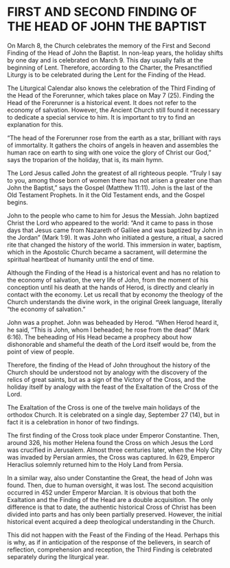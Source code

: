 # FIRST AND SECOND FINDING OF THE HEAD OF JOHN THE BAPTIST

On March 8, the Church celebrates the memory of the First and Second Finding of the Head of John the Baptist. In non-leap years, the holiday shifts by one day and is celebrated on March 9. This day usually falls at the beginning of Lent. Therefore, according to the Charter, the Presanctified Liturgy is to be celebrated during the Lent for the Finding of the Head.

The Liturgical Calendar also knows the celebration of the Third Finding of the Head of the Forerunner, which takes place on May 7 (25). Finding the Head of the Forerunner is a historical event. It does not refer to the economy of salvation. However, the Ancient Church still found it necessary to dedicate a special service to him. It is important to try to find an explanation for this.

“The head of the Forerunner rose from the earth as a star, brilliant with rays of immortality. It gathers the choirs of angels in heaven and assembles the human race on earth to sing with one voice the glory of Christ our God,” says the troparion of the holiday, that is, its main hymn.

The Lord Jesus called John the greatest of all righteous people. “Truly I say to you, among those born of women there has not arisen a greater one than John the Baptist,” says the Gospel (Matthew 11:11). John is the last of the Old Testament Prophets. In it the Old Testament ends, and the Gospel begins.

John to the people who came to him for Jesus the Messiah. John baptized Christ the Lord who appeared to the world: “And it came to pass in those days that Jesus came from Nazareth of Galilee and was baptized by John in the Jordan” (Mark 1:9). It was John who initiated a gesture, a ritual, a sacred rite that changed the history of the world. This immersion in water, baptism, which in the Apostolic Church became a sacrament, will determine the spiritual heartbeat of humanity until the end of time.

Although the Finding of the Head is a historical event and has no relation to the economy of salvation, the very life of John, from the moment of his conception until his death at the hands of Herod, is directly and clearly in contact with the economy. Let us recall that by economy the theology of the Church understands the divine work, in the original Greek language, literally “the economy of salvation.”

John was a prophet. John was beheaded by Herod. “When Herod heard it, he said, “This is John, whom I beheaded; he rose from the dead” (Mark 6:16). The beheading of His Head became a prophecy about how dishonorable and shameful the death of the Lord itself would be, from the point of view of people.

Therefore, the finding of the Head of John throughout the history of the Church should be understood not by analogy with the discovery of the relics of great saints, but as a sign of the Victory of the Cross, and the holiday itself by analogy with the feast of the Exaltation of the Cross of the Lord.

The Exaltation of the Cross is one of the twelve main holidays of the orthodox Church. It is celebrated on a single day, September 27 (14), but in fact it is a celebration in honor of two findings.

The first finding of the Cross took place under Emperor Constantine. Then, around 326, his mother Helena found the Cross on which Jesus the Lord was crucified in Jerusalem. Almost three centuries later, when the Holy City was invaded by Persian armies, the Cross was captured. In 629, Emperor Heraclius solemnly returned him to the Holy Land from Persia.

In a similar way, also under Constantine the Great, the head of John was found. Then, due to human oversight, it was lost. The second acquisition occurred in 452 under Emperor Marcian. It is obvious that both the Exaltation and the Finding of the Head are a double acquisition. The only difference is that to date, the authentic historical Cross of Christ has been divided into parts and has only been partially preserved. However, the initial historical event acquired a deep theological understanding in the Church.

This did not happen with the Feast of the Finding of the Head. Perhaps this is why, as if in anticipation of the response of the believers, in search of reflection, comprehension and reception, the Third Finding is celebrated separately during the liturgical year.
